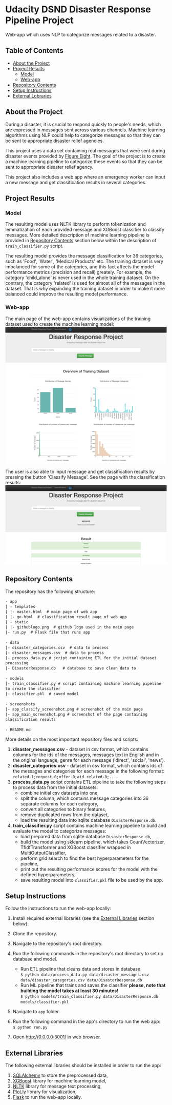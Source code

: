 # Udacity DSND Disaster Response Pipeline Project
Web-app which uses NLP to categorize messages related to a disaster.

## Table of Contents
* [About the Project](#about-the-project)
* [Project Results](#project-results)
    - [Model](#model)
    - [Web-app](#web-app)
* [Repository Contents](#repository-contents)
* [Setup Instructions](#setup-instructions)
* [External Lobraries](#external-libraries)

## About the Project
During a disaster, it is crucial to respond quickly to people's needs, which are expressed in messages sent across various channels. Machine learning algorithms using NLP could help to categorize messages so that they can be sent to appropriate disaster relief agencies. 

This project uses a data set containing real messages that were sent during disaster events provided by [Figure Eight](https://www.figure-eight.com/dataset/combined-disaster-response-data/). The goal of the project is to create a machine learning pipeline to categorize these events so that they can be sent to appropriate disaster relief agency.

This project also includes a web app where an emergency worker can input a new message and get classification results in several categories.

## Project Results

### Model
The resulting model uses NLTK library to perform tokenization and lemmatization of each provided message and XGBoost classifier to classify messages. More detailed description of machine learning pipeline is provided in [Repository Contents](#repository-contents) section below within the description of `train_classifier.py` script.

The resulting model provides the message classification for 36 categories, such as 'Food', 'Water', 'Medical Products' etc. The training dataset is very imbalanced for some of the categories, and this fact affects the model performance metrics (precision and recall) greately. For example, the category 'child_alone' is never used in the whole training dataset. On the contrary, the category 'related' is used for almost all of the messages in the dataset. That is why expanding the training dataset in order to make it more balanced could improve the resulting model performance.

### Web-app
The main page of the web-app contains visualizations of the training dataset used to create the machine learning model:
![Web-app main page](https://github.com/Lexie88rus/Udacity-DSND-Disaster-Response/blob/master/screenshots/app_main_screenshot.png)

The user is also able to input message and get classification results by pressing the button 'Classify Message'. See the page with the classification results:
![results page](https://github.com/Lexie88rus/Udacity-DSND-Disaster-Response/blob/master/screenshots/app_classify_screenshot.png)

## Repository Contents
The repository has the following structure:
```
- app
| - templates
| |- master.html  # main page of web app
| |- go.html  # classification result page of web app
| - static
| |- githublogo.png  # github logo used in the main page
|- run.py  # Flask file that runs app

- data
|- disaster_categories.csv  # data to process 
|- disaster_messages.csv  # data to process
|- process_data.py # script containing ETL for the initial dataset processing
|- DisasterResponse.db   # database to save clean data to

- models
|- train_classifier.py # script containing machine learning pipeline to create the classifier 
|- classifier.pkl  # saved model 

- screenshots
|- app_classify_screenshot.png # screenshot of the main page
|- app_main_screenshot.png # screenshot of the page containing classification results

- README.md
```
More details on the most important repository files and scripts:
1. __disaster_messages.csv__ - dataset in csv format, which contains columns for the ids of the messages, messages text in English and in the original language, genre for each message ('direct', 'social', 'news').
2. __disaster_categories.csv__ - dataset in csv format, which contains ids of the messages and categories for each message in the following format: `related-1;request-0;offer-0;aid_related-0;...`.
3. __process_data.py__ script contains ETL pipeline to take the following steps to process data from the initial datasets:
    - combine initial csv datasets into one,
    - split the column, which contains message categories into 36 separate columns for each category,
    - convert all categories to binary features,
    - remove duplicated rows from the dataset,
    - load the resulting data into sqlite database `DisasterResponse.db`.
4. __train_classifier.py__ script contains machine learning pipeline to build and evaluate the model to categorize messages:
    - load prepared data from sqlite database `DisasterResponse.db`,
    - build the model using sklearn pipeline, which takes CountVectorizer, TfidfTransformer and XGBoost classifier wrapped in MultiOutputClassifier,
    - perform grid search to find the best hyperparameters for the pipeline,
    - print out the resulting performance scores for the model with the defined hyperparameters,
    - save resulting model into `classifier.pkl` file to be used by the app.
    
## Setup Instructions
Follow the instructions to run the web-app locally:
1. Install required external libraries (see the [External Libraries](#external-libraries) section below).
2. Clone the repository.
3. Navigate to the repository's root directory.
4. Run the following commands in the repository's root directory to set up database and model.

    - Run ETL pipeline that cleans data and stores in database
        <br>`$ python data/process_data.py data/disaster_messages.csv data/disaster_categories.csv data/DisasterResponse.db`
    - Run ML pipeline that trains and saves the classifier __please, note that building the model takes at least 30 minutes!__
        <br>`$ python models/train_classifier.py data/DisasterResponse.db models/classifier.pkl`

5. Navigate to `app` folder.
6. Run the following command in the app's directory to run the web app:
    <br>`$ python run.py`

4. Open http://0.0.0.0:3001/ in web browser.

## External Libraries
The following external libraries should be installed in order to run the app:
1. [SQLAlchemy](https://www.sqlalchemy.org) to store the preprocessed data,
2. [XGBoost](https://xgboost.readthedocs.io/en/latest/) library for machine learning model,
3. [NLTK](http://www.nltk.org) library for message text processing,
4. [Plot.ly](https://plot.ly/) library for visualization,
5. [Flask](http://flask.pocoo.org/docs/1.0/) to run the web-app locally.
